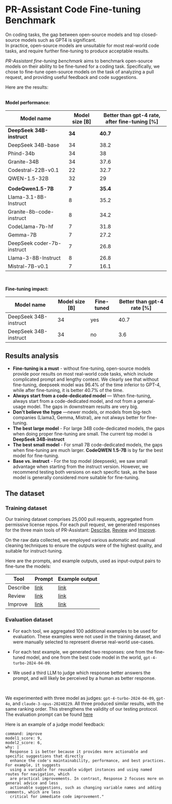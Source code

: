 # PR-Assistant Code Fine-tuning Benchmark

On coding tasks, the gap between open-source models and top closed-source models such as GPT4 is significant.
<br>
In practice, open-source models are unsuitable for most real-world code tasks, and require further fine-tuning to produce acceptable results.

_PR-Assistant fine-tuning benchmark_ aims to benchmark open-source models on their ability to be fine-tuned for a coding task.
Specifically, we chose to fine-tune open-source models on the task of analyzing a pull request, and providing useful feedback and code suggestions.

Here are the results:
<br>
<br>

**Model performance:**

| Model name                  | Model size [B] | Better than gpt-4 rate, after fine-tuning [%] |
|-----------------------------|----------------|----------------------------------------------|
| **DeepSeek 34B-instruct**   | **34**         | **40.7**                                     |
| DeepSeek 34B-base           | 34             | 38.2                                         |
| Phind-34b                   | 34             | 38                                           |
| Granite-34B                 | 34             | 37.6                                         |
| Codestral-22B-v0.1          | 22             | 32.7                                         |
| QWEN-1.5-32B                | 32             | 29                                           |
|                             |                |                                              |
| **CodeQwen1.5-7B**          | **7**          | **35.4**                                     |
| Llama-3.1-8B-Instruct       | 8              | 35.2                                         |
| Granite-8b-code-instruct    | 8              | 34.2                                         |
| CodeLlama-7b-hf             | 7              | 31.8                                         |
| Gemma-7B                    | 7              | 27.2                                         |
| DeepSeek coder-7b-instruct  | 7              | 26.8                                         |
| Llama-3-8B-Instruct         | 8              | 26.8                                         |
| Mistral-7B-v0.1             | 7              | 16.1                                         |

<br>

**Fine-tuning impact:**

| Model name                | Model size [B] | Fine-tuned | Better than gpt-4 rate [%] |
|---------------------------|----------------|------------|----------------------------|
| DeepSeek 34B-instruct     | 34             | yes        | 40.7                       |
| DeepSeek 34B-instruct     | 34             | no         | 3.6                        |

## Results analysis

- **Fine-tuning is a must** - without fine-tuning, open-source models provide poor results on most real-world code tasks, which include complicated prompt and lengthy context. We clearly see that without fine-tuning, deepseek model was 96.4% of the time inferior to GPT-4, while after fine-tuning, it is better 40.7% of the time.
- **Always start from a code-dedicated model** — When fine-tuning, always start from a code-dedicated model, and not from a general-usage model. The gaps in downstream results are very big.
- **Don't believe the hype** —newer models, or models from big-tech companies (Llama3, Gemma, Mistral), are not always better for fine-tuning.
- **The best large model** - For large 34B code-dedicated models, the gaps when doing proper fine-tuning are small. The current top model is **DeepSeek 34B-instruct**
- **The best small model** - For small 7B code-dedicated models, the gaps when fine-tuning are much larger. **CodeQWEN 1.5-7B** is by far the best model for fine-tuning.
- **Base vs. instruct** - For the top model (deepseek), we saw small advantage when starting from the instruct version. However, we recommend testing both versions on each specific task, as the base model is generally considered more suitable for fine-tuning.

## The dataset

### Training dataset

Our training dataset comprises 25,000 pull requests, aggregated from permissive license repos. For each pull request, we generated responses for the three main tools of PR-Assistant:
[Describe](https://pr-assistant-docs.khulnasoft.com/tools/describe/), [Review](https://pr-assistant-docs.khulnasoft.com/tools/improve/) and [Improve](https://pr-assistant-docs.khulnasoft.com/tools/improve/).

On the raw data collected, we employed various automatic and manual cleaning techniques to ensure the outputs were of the highest quality, and suitable for instruct-tuning.

Here are the prompts, and example outputs, used as input-output pairs to fine-tune the models:

| Tool     | Prompt                                                                                                     | Example output |
|----------|------------------------------------------------------------------------------------------------------------|----------------|
| Describe | [link](https://github.com/Khulnasoft/pr-assistant/blob/main/pr_assistant/settings/pr_description_prompts.toml) | [link](https://github.com/Khulnasoft/pr-assistant/pull/910#issue-2303989601)           |
| Review   | [link](https://github.com/Khulnasoft/pr-assistant/blob/main/pr_assistant/settings/pr_reviewer_prompts.toml) | [link](https://github.com/Khulnasoft/pr-assistant/pull/910#issuecomment-2118761219)           |
| Improve  | [link](https://github.com/Khulnasoft/pr-assistant/blob/main/pr_assistant/settings/pr_code_suggestions_prompts.toml) | [link](https://github.com/Khulnasoft/pr-assistant/pull/910#issuecomment-2118761309)           |

### Evaluation dataset

- For each tool, we aggregated 100 additional examples to be used for evaluation. These examples were not used in the training dataset, and were manually selected to represent diverse real-world use-cases.
- For each test example, we generated two responses: one from the fine-tuned model, and one from the best code model in the world, `gpt-4-turbo-2024-04-09`.

- We used a third LLM to judge which response better answers the prompt, and will likely be perceived by a human as better response.
<br>

We experimented with three model as judges: `gpt-4-turbo-2024-04-09`, `gpt-4o`, and `claude-3-opus-20240229`. All three produced similar results, with the same ranking order. This strengthens the validity of our testing protocol.
The evaluation prompt can be found [here](https://github.com/Khulnasoft/pr-assistant/blob/main/pr_assistant/settings/pr_evaluate_prompt_response.toml)

Here is an example of a judge model feedback:

```
command: improve
model1_score: 9,
model2_score: 6,
why: |
  Response 1 is better because it provides more actionable and specific suggestions that directly 
  enhance the code's maintainability, performance, and best practices. For example, it suggests 
  using a variable for reusable widget instances and using named routes for navigation, which 
  are practical improvements. In contrast, Response 2 focuses more on general advice and less 
  actionable suggestions, such as changing variable names and adding comments, which are less 
  critical for immediate code improvement."
```
